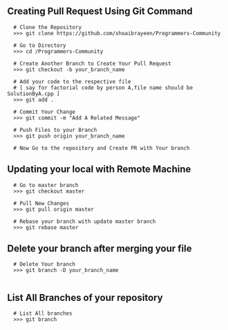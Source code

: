 ## Creating Pull Request Using Git Command
```
  # Clone the Repository
  >>> git clone https://github.com/shoaibrayeen/Programmers-Community
  
  # Go to Directory
  >>> cd /Programmers-Community
  
  # Create Another Branch to Create Your Pull Request
  >>> git checkout -b your_branch_name
  
  # Add your code to the respective file
  # [ say for factorial code by person A,file name should be SolutionByA.cpp ]
  >>> git add .
  
  # Commit Your Change
  >>> git commit -m "Add A Related Message"
  
  # Push Files to your Branch
  >>> git push origin your_branch_name
  
  # Now Go to the repository and Create PR with Your branch
```

## Updating your local with Remote Machine
```
  # Go to master branch
  >>> git checkout master
  
  # Pull New Changes
  >>> git pull origin master
  
  # Rebase your branch with update master branch
  >>> git rebase master

```

## Delete your branch after merging your file
```
  # Delete Your branch
  >>> git branch -D your_branch_name
  
```

## List All Branches of your repository
```
  # List All branches
  >>> git branch
  
```
